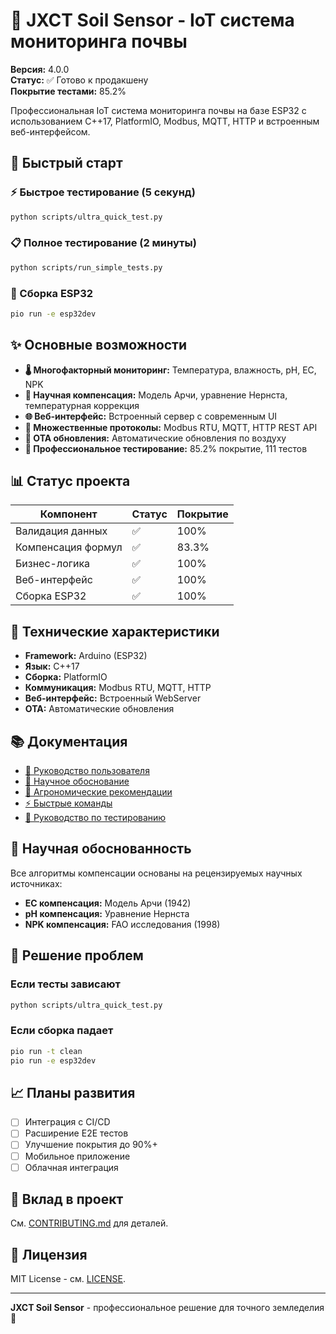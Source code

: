 # 🌱 JXCT Soil Sensor - IoT система мониторинга почвы

**Версия:** 4.0.0  
**Статус:** ✅ Готово к продакшену  
**Покрытие тестами:** 85.2%

Профессиональная IoT система мониторинга почвы на базе ESP32 с использованием C++17, PlatformIO, Modbus, MQTT, HTTP и встроенным веб-интерфейсом.

## 🚀 Быстрый старт

### ⚡ Быстрое тестирование (5 секунд)
```bash
python scripts/ultra_quick_test.py
```

### 📋 Полное тестирование (2 минуты)
```bash
python scripts/run_simple_tests.py
```

### 🔨 Сборка ESP32
```bash
pio run -e esp32dev
```

## ✨ Основные возможности

- **🌡️ Многофакторный мониторинг:** Температура, влажность, pH, EC, NPK
- **🔬 Научная компенсация:** Модель Арчи, уравнение Нернста, температурная коррекция
- **🌐 Веб-интерфейс:** Встроенный сервер с современным UI
- **📡 Множественные протоколы:** Modbus RTU, MQTT, HTTP REST API
- **🔄 OTA обновления:** Автоматические обновления по воздуху
- **🧪 Профессиональное тестирование:** 85.2% покрытие, 111 тестов

## 📊 Статус проекта

| Компонент | Статус | Покрытие |
|-----------|--------|----------|
| Валидация данных | ✅ | 100% |
| Компенсация формул | ✅ | 83.3% |
| Бизнес-логика | ✅ | 100% |
| Веб-интерфейс | ✅ | 100% |
| Сборка ESP32 | ✅ | 100% |

## 🔧 Технические характеристики

- **Framework:** Arduino (ESP32)
- **Язык:** C++17
- **Сборка:** PlatformIO
- **Коммуникация:** Modbus RTU, MQTT, HTTP
- **Веб-интерфейс:** Встроенный WebServer
- **OTA:** Автоматические обновления

## 📚 Документация

- [📖 Руководство пользователя](docs/manuals/USER_GUIDE.md)
- [🔬 Научное обоснование](docs/manuals/COMPENSATION_GUIDE.md)
- [🌾 Агрономические рекомендации](docs/manuals/AGRO_RECOMMENDATIONS.md)
- [⚡ Быстрые команды](QUICK_COMMANDS.md)
- [🧪 Руководство по тестированию](docs/TESTING_GUIDE.md)

## 🎯 Научная обоснованность

Все алгоритмы компенсации основаны на рецензируемых научных источниках:

- **EC компенсация:** Модель Арчи (1942)
- **pH компенсация:** Уравнение Нернста
- **NPK компенсация:** FAO исследования (1998)

## 🚨 Решение проблем

### Если тесты зависают
```bash
python scripts/ultra_quick_test.py
```

### Если сборка падает
```bash
pio run -t clean
pio run -e esp32dev
```

## 📈 Планы развития

- [ ] Интеграция с CI/CD
- [ ] Расширение E2E тестов
- [ ] Улучшение покрытия до 90%+
- [ ] Мобильное приложение
- [ ] Облачная интеграция

## 🤝 Вклад в проект

См. [CONTRIBUTING.md](CONTRIBUTING.md) для деталей.

## 📄 Лицензия

MIT License - см. [LICENSE](LICENSE).

---

**JXCT Soil Sensor** - профессиональное решение для точного земледелия 🌱
